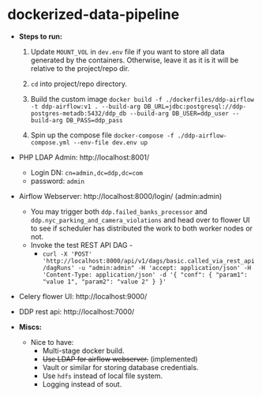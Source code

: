 # dockerized-data-pipeline

* <b>Steps to run:</b>

  1. Update `MOUNT_VOL` in `dev.env` file if you want to store all data generated by the containers. 
  Otherwise, leave it as it is it will be relative to the project/repo dir.

  2. `cd` into project/repo directory.

  3. Build the custom image
  `docker build -f ./dockerfiles/ddp-airflow -t ddp-airflow:v1 . --build-arg DB_URL=jdbc:postgresql://ddp-postgres-metadb:5432/ddp_db --build-arg DB_USER=ddp_user --build-arg DB_PASS=ddp_pass`

  4. Spin up the compose file
  `docker-compose -f ./ddp-airflow-compose.yml --env-file dev.env up`


* PHP LDAP Admin: http://localhost:8001/
  * Login DN: `cn=admin,dc=ddp,dc=com`
  * password: `admin`
* Airflow Webserver: http://localhost:8000/login/ (admin:admin)
  * You may trigger both `ddp.failed_banks_processor` and `ddp.nyc_parking_and_camera_violations` and head over to flower UI to see if scheduler has distributed the work to both worker nodes or not.
  * Invoke the test REST API DAG - 
    * `curl -X 'POST' 'http://localhost:8000/api/v1/dags/basic.called_via_rest_api/dagRuns' -u "admin:admin" -H 'accept: application/json' -H 'Content-Type: application/json' -d '{ "conf": { "param1": "value 1", "param2": "value 2" } }'`
* Celery flower UI: http://localhost:9000/
* DDP rest api: http://localhost:7000/


* <b>Miscs:</b>
  * Nice to have:
    * Multi-stage docker build.
    * <s>Use LDAP for airflow webserver.</s> (implemented)
    * Vault or similar for storing database credentials.
    * Use `hdfs` instead of local file system.
    * Logging instead of sout.

